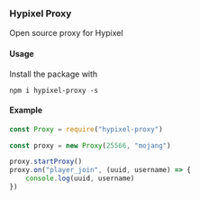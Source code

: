 ### Hypixel Proxy

Open source proxy for Hypixel

#### Usage

Install the package with

`npm i hypixel-proxy -s`

#### Example

```js
const Proxy = require("hypixel-proxy")

const proxy = new Proxy(25566, "mojang")

proxy.startProxy()
proxy.on("player_join", (uuid, username) => {
	console.log(uuid, username)
})
```